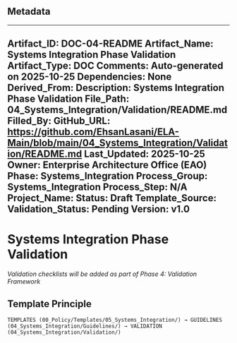 ## Metadata
---
Artifact_ID: DOC-04-README
Artifact_Name: Systems Integration Phase Validation
Artifact_Type: DOC
Comments: Auto-generated on 2025-10-25
Dependencies: None
Derived_From: 
Description: Systems Integration Phase Validation
File_Path: 04_Systems_Integration/Validation/README.md
Filled_By: 
GitHub_URL: https://github.com/EhsanLasani/ELA-Main/blob/main/04_Systems_Integration/Validation/README.md
Last_Updated: 2025-10-25
Owner: Enterprise Architecture Office (EAO)
Phase: Systems_Integration
Process_Group: Systems_Integration
Process_Step: N/A
Project_Name: 
Status: Draft
Template_Source: 
Validation_Status: Pending
Version: v1.0
---
# Systems Integration Phase Validation

*Validation checklists will be added as part of Phase 4: Validation Framework*

## Template Principle
```
TEMPLATES (00_Policy/Templates/05_Systems_Integration/) → GUIDELINES (04_Systems_Integration/Guidelines/) → VALIDATION (04_Systems_Integration/Validation/)
```
